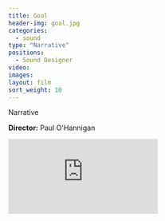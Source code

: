 ```yaml
---
title: Goal
header-img: goal.jpg
categories:
  - sound
type: "Narrative"
positions:
  - Sound Designer
video:
images:
layout: film
sort_weight: 10
---
```

Narrative

**Director:** Paul O'Hannigan  

<div class="center-block auto-resizable-iframe">
  <div>
    <iframe src="https://www.youtube-nocookie.com/embed/CuwJSIytHUw?rel=0&amp;showinfo=0" frameborder="0" allowfullscreen></iframe>
  </div>
</div>